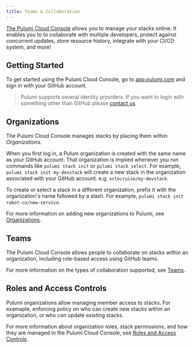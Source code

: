 ```yaml
---
title: Teams & Collaboration
---
```


[The Pulumi Cloud Console](https://app.pulumi.com) allows you to manage your stacks online. It enables
you to to collaborate with multiple developers, protect against concurrent updates, store resource
history, integrate with your CI/CD system, and more!

## Getting Started

To get started using the Pulumi Cloud Console, go to [app.pulumi.com](https://app.pulumi.com) and
sign in with your GitHub account.

> Pulumi supports several identity providers. If you want to login with something other than GitHub
> please [contact us](https://www.pulumi.com/about/#contact-us).

## Organizations

The Pulumi Cloud Console manages stacks by placing them within _Organizations_.

When you first log in, a Pulum organization is created with the same name as your GitHub account.
That organization is implied whenever you run commands like `pulumi stack init` or
`pulumi stack select`. For example, `pulumi stack init my-devstack` will create a new stack in
the organization associated with your GitHub account. e.g. `octocruise/my-devstack`.

To create or select a stack in a different organization, prefix it with the organization's name
followed by a slash. For example, `pulumi stack init robot-co/new-service`.

For more information on adding new organizations to Pulumi, see [Organizations](./orgs.html).

## Teams

The Pulumi Cloud Console allows people to collaborate on stacks within
an organization, including role-based access using GitHub teams.

For more information on the types of collaboration supported, see [Teams](./teams.html).

## Roles and Access Controls

Pulumi organizations allow managing member access to stacks. For examaple,
enforcing policy on who can create new stacks within an organization, or who
can update existing stacks.

For more information about organization roles, stack permissions, and how they
are managed in the Pulumi Cloud Console, see [Roles and Access Controls](./roles-and-access-controls.html).

